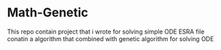 # Math-Genetic

This repo contain project that i wrote for solving simple ODE
ESRA file conatin a algorithm that combined with genetic algorithm for solving ODE 
